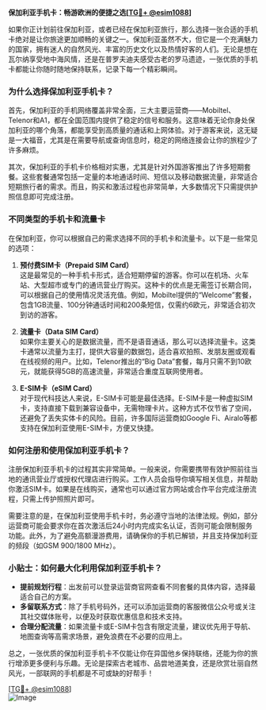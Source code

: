 **保加利亚手机卡：畅游欧洲的便捷之选[[TG💪+ @esim1088](https://t.me/s/esim1088)]**

如果你正计划前往保加利亚，或者已经在保加利亚旅行，那么选择一张合适的手机卡绝对是让你旅途更加顺畅的关键之一。保加利亚虽然不大，但它是一个充满魅力的国家，拥有迷人的自然风光、丰富的历史文化以及热情好客的人们。无论是想在瓦尔纳享受地中海风情，还是在普罗夫迪夫感受古老的罗马遗迹，一张优质的手机卡都能让你随时随地保持联系，记录下每一个精彩瞬间。

### 为什么选择保加利亚手机卡？

首先，保加利亚的手机网络覆盖非常全面，三大主要运营商——Mobiltel、Telenor和A1，都在全国范围内提供了稳定的信号和服务。这意味着无论你身处保加利亚的哪个角落，都能享受到高质量的通话和上网体验。对于游客来说，这无疑是一大福音，尤其是在需要导航或查询信息时，稳定的网络连接会让你的旅程少了许多麻烦。

其次，保加利亚的手机卡价格相对实惠，尤其是针对外国游客推出了许多短期套餐。这些套餐通常包括一定量的本地通话时间、短信以及移动数据流量，非常适合短期旅行者的需求。而且，购买和激活过程也非常简单，大多数情况下只需提供护照信息即可完成注册。

### 不同类型的手机卡和流量卡

在保加利亚，你可以根据自己的需求选择不同的手机卡和流量卡。以下是一些常见的选项：

1. **预付费SIM卡（Prepaid SIM Card）**  
   这是最常见的一种手机卡形式，适合短期停留的游客。你可以在机场、火车站、大型超市或专门的通讯营业厅购买。这种卡的优点是无需签订长期合同，可以根据自己的使用情况灵活充值。例如，Mobiltel提供的“Welcome”套餐，包含1GB流量、100分钟通话时间和200条短信，仅需约6欧元，非常适合初次到访的游客。

2. **流量卡（Data SIM Card）**  
   如果你主要关心的是数据流量，而不是语音通话，那么可以选择流量卡。这类卡通常以流量为主打，提供大容量的数据包，适合喜欢拍照、发朋友圈或观看在线视频的用户。比如，Telenor推出的“Big Data”套餐，每月只需不到10欧元，就能获得5GB的高速流量，非常适合重度互联网使用者。

3. **E-SIM卡（eSIM Card）**  
   对于现代科技达人来说，E-SIM卡可能是最佳选择。E-SIM卡是一种虚拟SIM卡，支持直接下载到兼容设备中，无需物理卡片。这种方式不仅节省了空间，还避免了丢失实体卡的风险。目前，许多国际运营商如Google Fi、Airalo等都支持在保加利亚使用E-SIM卡，方便又快捷。

### 如何注册和使用保加利亚手机卡？

注册保加利亚手机卡的过程其实非常简单。一般来说，你需要携带有效护照前往当地的通讯营业厅或授权代理店进行购买。工作人员会指导你填写相关信息，并帮助你激活SIM卡。如果是在线购买，通常也可以通过官方网站或合作平台完成注册流程，只需上传护照照片即可。

需要注意的是，在保加利亚使用手机卡时，务必遵守当地的法律法规。例如，部分运营商可能会要求你在首次激活后24小时内完成实名认证，否则可能会限制服务功能。此外，为了避免高额漫游费用，请确保你的手机已解锁，并且支持保加利亚的频段（如GSM 900/1800 MHz）。

### 小贴士：如何最大化利用保加利亚手机卡？

- **提前规划行程**：出发前可以登录运营商官网查看不同套餐的具体内容，选择最适合自己的方案。
- **多留联系方式**：除了手机号码外，还可以添加运营商的客服微信公众号或关注其社交媒体账号，以便及时获取优惠信息和技术支持。
- **合理分配流量**：如果流量卡或E-SIM卡包含有限定流量，建议优先用于导航、地图查询等高需求场景，避免浪费在不必要的应用上。

总之，一张优质的保加利亚手机卡不仅能让你在异国他乡保持联络，还能为你的旅行增添更多便利与乐趣。无论是探索古老城市、品尝地道美食，还是欣赏壮丽自然风光，一部联网的手机都是不可或缺的好帮手！

[[TG💪+ @esim1088](https://t.me/s/esim1088)]  
![Image](https://i.postimg.cc/4NQfJmqS/Snipaste-2025-05-13-00-14-12.png)